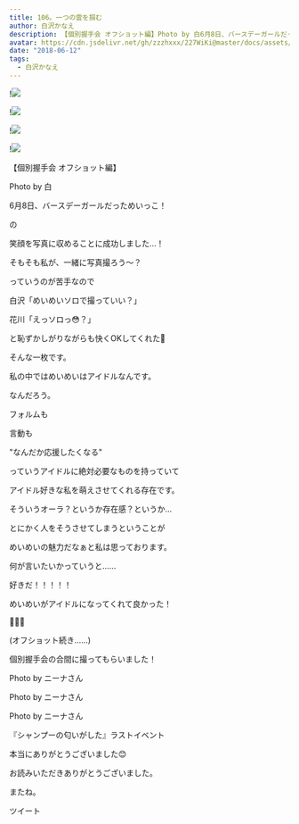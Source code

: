 ```yaml
---
title: 106。一つの雲を掴む
author: 白沢かなえ
description: 【個別握手会 オフショット編】Photo by 白6月8日、バースデーガールだっためいっこ！の笑顔を写真に収めることに成功しました…！...
avatar: https://cdn.jsdelivr.net/gh/zzzhxxx/227WiKi@master/docs/assets/photo/avatar/kanae.jpg
date: "2018-06-12"
tags:
  - 白沢かなえ
---
```


!![](https://cdn.jsdelivr.net/gh/zzzhxxx/227WiKi-image@master/blog-image/kanae-2018-06-12_1.jpg)

!![](https://cdn.jsdelivr.net/gh/zzzhxxx/227WiKi-image@master/blog-image/kanae-2018-06-12_2.jpg)

!![](https://cdn.jsdelivr.net/gh/zzzhxxx/227WiKi-image@master/blog-image/kanae-2018-06-12_3.jpg)

!![](https://cdn.jsdelivr.net/gh/zzzhxxx/227WiKi-image@master/blog-image/kanae-2018-06-12_4.jpg)









【個別握手会 オフショット編】









Photo by 白







6月8日、バースデーガールだっためいっこ！


の

笑顔を写真に収めることに成功しました…！











そもそも私が、一緒に写真撮ろう〜？

っていうのが苦手なので




白沢「めいめいソロで撮っていい？」

花川「えっソロっ😳？」




と恥ずかしがりながらも快くOKしてくれた🎈








そんな一枚です。











私の中ではめいめいはアイドルなんです。





なんだろう。




フォルムも

言動も




"なんだか応援したくなる"




っていうアイドルに絶対必要なものを持っていて

アイドル好きな私を萌えさせてくれる存在です。








そういうオーラ？というか存在感？というか…




とにかく人をそうさせてしまうということが

めいめいの魅力だなぁと私は思っております。



















何が言いたいかっていうと……



















好きだ！！！！！






























めいめいがアイドルになってくれて良かった！















🌷🌷🌷








(オフショット続き……)


個別握手会の合間に撮ってもらいました！





Photo by ニーナさん





Photo by ニーナさん





Photo by ニーナさん














『シャンプーの匂いがした』ラストイベント

本当にありがとうございました😊
















お読みいただきありがとうございました。


またね。


ツイート



